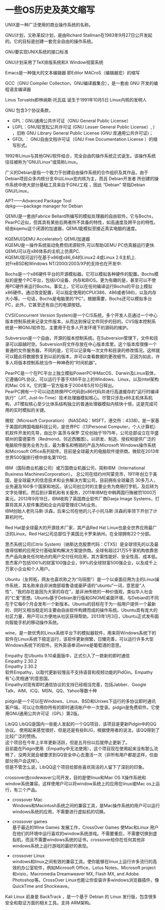 # 一些OS历史及英文缩写

UNIX是一种广泛使用的商业操作系统的名称。

GNU计划，又称革奴计划，是由Richard Stallman在1983年9月27日公开发起的。它的目标是创建一套完全自由的操作系统。

GNU要实现UNIX系统的接口标准

GNU计划采用了TeX排版系统和X Window视窗系统

Emacs是一种强大的文本编辑器 即Editor MACroS（编辑器宏）的缩写

GCC（GNU Compiler Collection，GNU编译器集合），是一套由 GNU 开发的编程语言编译器

Linus Torvalds即林纳斯·托瓦兹 诞生于1991年10月5日 Linux内核的发明人

GNU 包含3个协议条款，
*   GPL：GNU通用公共许可证（GNU General Public License）
*   LGPL：GNU较宽松公共许可证 (GNU Lesser General Public License）, ) ，旧称 GNU Library General Public License (GNU 库通用公共许可证)；
*   GFDL ： GNU自由文档许可证（GNU Free Documentation License ）的缩写形式。

1992年Linux与其他GNU软件结合，完全自由的操作系统正式诞生。该操作系统往往被称为“GNU/Linux”或简称Linux。

广义的Debian是指一个致力于创建自由操作系统的合作组织及其作品，由于Debian项目众多内核分支中以Linux宏内核为主，而且 Debian开发者 所创建的操作系统中绝大部分基础工具来自于GNU工程 ，因此 “Debian” 常指Debian GNU/Linux。

APT——Advanced Package Tool  
dpkg——package manager for Debian

QEMU是一套由Fabrice Bellard所编写的模拟处理器的自由软件。它与Bochs，PearPC近似，但其具有某些后两者所不具备的特性，如高速度及跨平台的特性。经由kqemu这个闭源的加速器，QEMU能模拟至接近真实电脑的速度。

KQEMU[QEMU Accelerator]: QEMU加速器  
KQEMU是一操作系统驱动免费但闭源软件,可以帮助QEMU PC仿真器运行更快.  
QEMU可以在x86体系的主机上仿真PC.  
KQEMU现可运行在基于x86或x86_64的Linux2.4或Linux 2.6主机上.  
对FreBSD和Windows NT/2000/2003/XP的支持也在开发中.

Bochs是一个x86硬件平台的开源模拟器。它可以模拟各种硬件的配置。Bochs模拟的是整个PC平台，包括I/O设备、内存和BIOS。更为有趣的是，甚至可以不使用PC硬件来运行Bochs。事实上，它可以在任何编译运行Bochs的平台上模拟x86硬件。通过改变配置，可以指定使用的CPU(386、486或者586)，以及内存大小等。一句话，Bochs是电脑里的“PC”。根据需要，Bochs还可以模拟多台PC，此外，它甚至还有自己的电源按钮。

CVS(Concurrent Version System)是一个C/S系统，多个开发人员通过一个中心版本控制系统来记录文件版本，从而达到保证文件同步的目的。CVS版本控制系统是一种GNU软件包，主要用于在多人开发环境下的源码的维护。

Subversion是一个自由，开源的版本控制系统。在Subversion管理下，文件和目录可以超越时空。Subversion将文件存放在中心版本库里。这个版本库很像一个普通的文件服务器，不同的是，它可以记录每一次文件和目录的修改情况。这样就可以籍此将数据恢复到以前的版本，并可以查看数据的更改细节。正因为如此，许多人将版本控制系统当作一种神奇的“时间机器”。

PearPC是一个在PC平台上独立模拟PowerPC中MacOS、Darwin及Linux软体，它遵循GPL协议，可以运行于基于X86平台上的Windows、Linux，以及Intel架构的Mac OS X。它的第一官方版本于2004年5月10日释出。  
PearPC拥有一个可以动态转换PPC代码到x86代码并进行高速缓存的“运行时编译执行”（JIT, Just-In-Time）技术处理器模拟核心。尽管只涉及x86主机体系机构，JIT模拟核心至少比体系结构独立的普通处理器模拟内核快十倍，这是完成可用的实时模拟的关键。

微软（Microsoft Corporation） (NASDAQ：MSFT，港交所：4338)，是一家基于美国的跨国电脑科技公司，是世界PC（[1]Personal Computer，个人计算机）机软件开发的先导，由比尔·盖茨与保罗·艾伦创始于1975年，公司总部设立在华盛顿州的雷德蒙市（Redmond，邻近西雅图）。以研发、制造、授权和提供广泛的电脑软件服务业务为主，最为著名和畅销的产品为Microsoft Windows操作系统和Microsoft Office系列软件。目前是全球最大的电脑软件提供商。微软在2013年世界500强排行榜中排名第110位.

IBM（国际商业机器公司）或万国商业机器公司，简称IBM（International Business MachinesCorporation）。
总公司在纽约州阿蒙克市，1911年创立于美国，是全球最大的信息技术和业务解决方案公司，目前拥有全球雇员 30多万人，业务遍及160多个国家和地区。该公司创立时的主要业务为商用打字机，及后转为文字处理机，然后到计算机和有关服务，2011年IBM在中韩两国行贿被罚1000万美元。2013年9月19日，IBM收购了英国商业软件厂商Daeja Image Systems，打算将其并入软件集团和企业内容管理(ECM)业务。  
IBM创始人老托马斯·沃森，后来公司在他的儿子小托马斯·沃森的率领下开创了计算机时代。

Red Hat是全球最大的开源技术厂家，其产品Red Hat Linux也是全世界应用最广泛的Linux。Red Hat公司总部位于美国北卡罗来纳州。在全球拥有22个分部。

思杰系统公司(Citrix System)（纳斯达克股票代码：CTXS）是全球领先的以及最值得信赖的应用交付基础架构解决方案提供商。全球有超过21万5千家机构依靠思杰产品向身处任何地点的用户交付任何应用，其方案性能好、安全性高、成本低。思杰客户包括100%的财富100强企业，99%的全球财富500强企业，以及成千上万家小企业和个人用户。

Ubuntu（友邦拓，网友也喜欢称之为“乌班图”）是一个以桌面应用为主的Linux操作系统，其名称来自非洲南部祖鲁语或豪萨语的“ubuntu”一词，意思是“人性”、“我的存在是因为大家的存在”，是非洲传统的一种价值观，类似华人社会的“仁爱”思想。Ubuntu基于Debian发行版和GNOME桌面环境，与Debian的不同在于它每6个月会发布一个新版本。Ubuntu的目标在于为一般用户提供一个最新的、同时又相当稳定的主要由自由软件构建而成的操作系统。Ubuntu具有庞大的社区力量，用户可以方便地从社区获得帮助。2013年1月3日，Ubuntu正式发布面向智能手机的移动操作系统。

wine，是一款优秀的Linux系统平台下的模拟器软件，用来将Windows系统下的软件在Linux系统下稳定运行，该软件更新频繁，日臻完善，可以运行许多大型Windows系统下的软件。另外英语单词wine是葡萄酒的意思。

Empathy 在Ubuntu 9.10桌面版中，正式引入了一款新的即时通信  
Empathy 2.30.2  
Empathy 2.30.2  
软件Empathy，以取代更新较慢且不支持语音和视频功能的PidGin。Empathy有“心灵相通”的意思国。  
Empathy对现有即时通信协议的支持已经相当完善，包括Jabber、Google Talk、AIM、ICQ、MSN、QQ、Yahoo等数十种

pidgin是一个可以在Windows、Linux、BSD和Unixes下运行的多协议即时通讯客户端，可以让你用你所有的即时通讯帐户中一次登录。pidgin是免费软件。它使用GNU通用公共许可证（GPL）第2版。

LibQQ
LibQQ是国内一些能人发起的一个QQ项目，该项目是更新Pidgin中的QQ协议。 使用起来感觉很好，但是还是有些BUG，根据使用者的说法，该QQ得到了比较广泛的赞扬。  
这个项目在今年上半年更新活跃，但是五月份以后就停止更新了。  
目前能在Pidgin使用（Empathy中无法使用），这个项目现在使用起来没有那么流畅了，没两天就会被要求到QQ安全中心去激活一次（非所有用户都是这样，仅由部分用户会这样）。  
但是不管怎么说，LibQQ这个项目给那些喜欢简洁的人留下了深刻的印象。

crossover由codewaver公司开发，目的是使linux和Mac OS X操作系统和window系统兼容。这样使用户可以将window系统上的应用在linux或Mac os上运行，有三个产品。

*   crossover Mac  
Windows和Macintosh系统之间的兼容工具，是Mac操作系统的用户可以运行windows系统的应用，不需要进行虚拟机的切换。

*   crossover games  
基于最近的Wine Games 发展工作，CrossOver Games 使Mac和Linux 用户在他们的环境中运行喜欢的window系统游戏。不需要重启，不需要切换到虚拟机，而且不需要windows系统的证书，crossover给你在任何其他非windows系统上运行游戏的最好的表现。

*   crossover Linux  
windows和linux之间有效的兼容工具。使你能够在linux上运行许多流行的高效的办公室软件，例如Microsoft Office，Lotus Notes，Microsoft project和visio，Macromedia Dreamweaver MX, Flash MX, and Adobe Photoshop等。CrossOver Linux也能让你安装许多windows浏览器插件，像QuickTime and Shockwave。

Kali Linux 前身是 BackTrack ，是一个基于 Debian 的 Linux 发行版，包含很多安全和取证方面的相关工具。支持 ARM架构。

